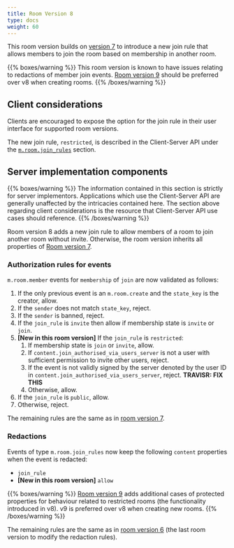 ```yaml
---
title: Room Version 8
type: docs
weight: 60
---
```


This room version builds on [version 7](/rooms/v7) to introduce a new
join rule that allows members to join the room based on membership in
another room.

{{% boxes/warning %}}
This room version is known to have issues relating to redactions of member
join events. [Room version 9](/rooms/v9) should be preferred over v8 when
creating rooms.
{{% /boxes/warning %}}

## Client considerations

Clients are encouraged to expose the option for the join rule in their
user interface for supported room versions.

The new join rule, `restricted`, is described in the Client-Server API
under the [`m.room.join_rules`](/client-server-api/#mroomjoin_rules) section.

## Server implementation components

{{% boxes/warning %}}
The information contained in this section is strictly for server
implementors. Applications which use the Client-Server API are generally
unaffected by the intricacies contained here. The section above
regarding client considerations is the resource that Client-Server API
use cases should reference.
{{% /boxes/warning %}}

Room version 8 adds a new join rule to allow members of a room to join another
room without invite. Otherwise, the room version inherits all properties of
[Room version 7](/rooms/v7).

### Authorization rules for events

`m.room.member` events for `membership` of `join` are now validated as follows:

1. If the only previous event is an `m.room.create` and the `state_key` is the
   creator, allow.
2. If the `sender` does not match `state_key`, reject.
3. If the `sender` is banned, reject.
4. If the `join_rule` is `invite` then allow if membership state is `invite` or
   `join`.
5. **[New in this room version]** If the `join_rule` is `restricted`:
   1. If membership state is `join` or `invite`, allow.
   2. If `content.join_authorised_via_users_server` is not a user with
      sufficient permission to invite other users, reject.
   3. If the event is not validly signed by the server denoted by the user ID in
      `content.join_authorised_via_users_server`, reject. **TRAVISR: FIX THIS**
   4. Otherwise, allow.
6. If the `join_rule` is `public`, allow.
7. Otherwise, reject.

The remaining rules are the same as in [room version 7](/rooms/v7#server-implementation-components).

### Redactions

Events of type `m.room.join_rules` now keep the following `content` properties
when the event is redacted:
* `join_rule`
* **[New in this room version]** `allow`

{{% boxes/warning %}}
[Room version 9](/rooms/v9) adds additional cases of protected properties for behaviour
related to restricted rooms (the functionality introduced in v8). v9 is preferred over
v8 when creating new rooms.
{{% /boxes/warning %}}

The remaining rules are the same as in [room version 6](/rooms/v6#redactions) (the
last room version to modify the redaction rules).
